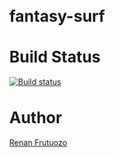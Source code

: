 # fantasy-surf

# Build Status
[![Build status](https://ci.appveyor.com/api/projects/status/2ajsjlqxj1g0bjoe/branch/master?svg=true)](https://ci.appveyor.com/project/frutuozo29/fantasy-surf/branch/master)

# Author
[Renan Frutuozo](https://www.linkedin.com/in/renan-frutuozo-125a899b/ "Linkedin")
